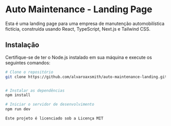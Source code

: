 # Auto Maintenance - Landing Page

Esta é uma landing page para uma empresa de manutenção automobilística fictícia, construída usando React, TypeScript, Next.js e Tailwind CSS.

## Instalação

Certifique-se de ter o Node.js instalado em sua máquina e execute os seguintes comandos:
```bash
# Clone o repositório
git clone https://github.com/alvaroaxsmith/auto-maintenance-landing.git


# Instalar as dependências
npm install

# Iniciar o servidor de desenvolvimento
npm run dev

Este projeto é licenciado sob a Licença MIT
